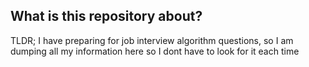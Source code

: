 ## What is this repository about?

TLDR; I have preparing for job interview algorithm questions, so I am dumping all my information here so I dont have to look for it each time